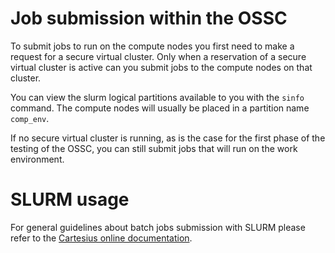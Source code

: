 # Job submission within the OSSC

To submit jobs to run on the compute nodes you first need to make a request for a secure virtual cluster. Only when a reservation of a secure virtual cluster is active can you submit jobs to the compute nodes on that cluster.

You can view the slurm logical partitions available to you with the `sinfo` command.
The compute nodes will usually be placed in a partition name `comp_env`.

If no secure virtual cluster is running, as is the case for the first phase of the testing of the OSSC, you can still submit jobs that will run on the work environment.

# SLURM usage
For general guidelines about batch jobs submission with SLURM please refer to the [Cartesius online documentation](https://userinfo.surfsara.nl/systems/cartesius/).

